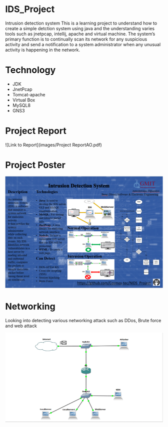 # IDS_Project
Intrusion detection system
This is a learning project to understand how to create a simple detction system using java and the understanding varies tools
such as jnetpcap, intellij, apache and virtual machine.
The system’s primary function is to continually scan its network for any suspicious activity and send a notification to a system administrator when any unusual activity is happening in the network.

# Technology
* JDK
* JnetPcap
* Tomcat-apache
* Virtual Box
* MySQL8
* GNS3

# Project Report
![Link to Report](images/Project ReportAO.pdf)

# Project Poster
![](images/ProjectPoster.PNG)

# Networking
Looking into detecting various networking attack such as DDos, Brute force and web attack

![](images/NIDS-gif.gif)
